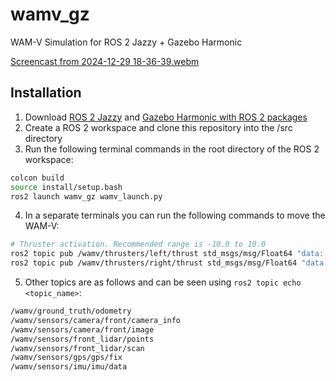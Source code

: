 # wamv_gz
WAM-V Simulation for ROS 2 Jazzy + Gazebo Harmonic

[Screencast from 2024-12-29 18-36-39.webm](https://github.com/user-attachments/assets/71d9622f-a003-4d59-bfaf-0f32e410608c)

## Installation
1. Download [ROS 2 Jazzy](https://docs.ros.org/en/jazzy/Installation.html) and [Gazebo Harmonic with ROS 2 packages](https://gazebosim.org/docs/latest/ros_installation/)
2. Create a ROS 2 workspace and clone this repository into the /src directory
3. Run the following terminal commands in the root directory of the ROS 2 workspace:
```bash
colcon build
source install/setup.bash
ros2 launch wamv_gz wamv_launch.py
```
4. In a separate terminals you can run the following commands to move the WAM-V:
```bash
# Thruster activation. Recommended range is -10.0 to 10.0
ros2 topic pub /wamv/thrusters/left/thrust std_msgs/msg/Float64 "data: 10.0"
ros2 topic pub /wamv/thrusters/right/thrust std_msgs/msg/Float64 "data: -4.0"
```

5. Other topics are as follows and can be seen using `ros2 topic echo <topic_name>`:
```bash
/wamv/ground_truth/odometry
/wamv/sensors/camera/front/camera_info
/wamv/sensors/camera/front/image
/wamv/sensors/front_lidar/points
/wamv/sensors/front_lidar/scan
/wamv/sensors/gps/gps/fix
/wamv/sensors/imu/imu/data
```
